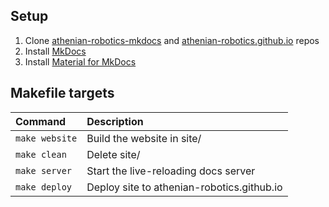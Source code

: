 ## Setup
1. Clone [athenian-robotics-mkdocs](https://github.com/athenian-robotics/athenian-robotics-mkdocs) and [athenian-robotics.github.io](https://github.com/athenian-robotics/athenian-robotics.github.io) repos
2. Install [MkDocs](https://www.mkdocs.org)
3. Install [Material for MkDocs](https://squidfunk.github.io/mkdocs-material/)


## Makefile targets

| Command               | Description                                  |
|:----------------------|:---------------------------------------------|
| `make website`        | Build the website in site/                   |
| `make clean`          | Delete site/                                 |
| `make server`         | Start the live-reloading docs server         |
| `make deploy`         | Deploy site to athenian-robotics.github.io        |

